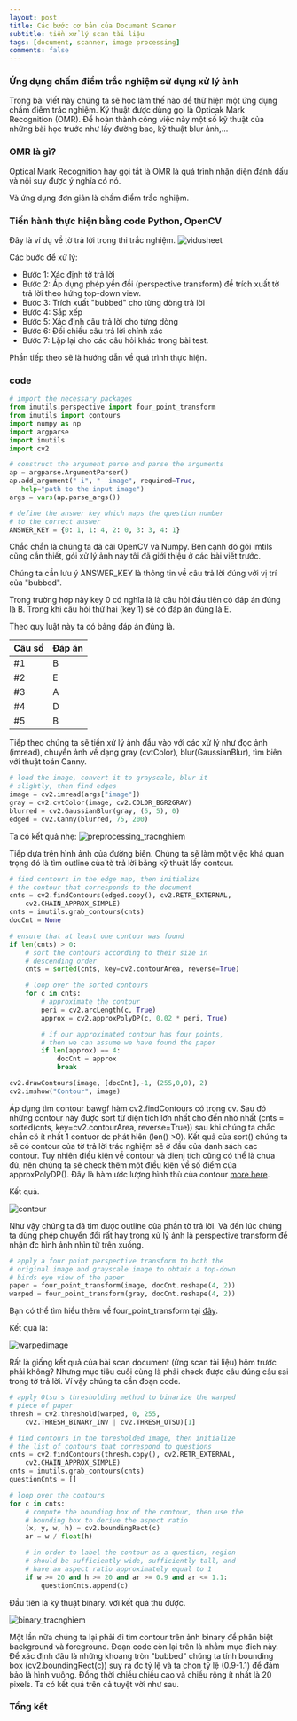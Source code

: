 ```yaml
---
layout: post
title: Các bước cơ bản của Document Scaner
subtitle: tiền xử lý scan tài liệu
tags: [document, scanner, image processing]
comments: false
---
```




### Ứng dụng chấm điểm trắc nghiệm sử dụng xử lý ảnh

Trong bài viết này chúng ta sẽ học làm thế nào để thữ hiện một ứng dụng chấm điểm trắc nghiệm. Ký thuật được dùng gọi là Opticak Mark Recognition (OMR). Để hoàn thành công việc này một số kỹ thuật của những bài học trước như lấy đường bao, kỹ thuật blur ảnh,...

### OMR là gì?

Optical Mark Recognition hay gọi tắt là OMR là quá trình nhận diện đánh dấu và nội suy được ý nghĩa có nó.

Và ứng dụng đơn giản là chấm điểm trắc nghiệm. 

### Tiến hành thực hiện bằng code Python, OpenCV

Đây là ví dụ về tờ trả lời trong thi trắc nghiệm. 
![vidusheet](https://raw.githubusercontent.com/quanap5/quanap5.github.io/master/img/intro_tracnghiem.JPG)

Các bước để xử lý:
- Bước 1: Xác định tờ trả lời
- Bước 2: Áp dụng phép yển đổi (perspective transform) để trích xuất tờ trả lời theo hứng top-down view.
- Bước 3: Trích xuất "bubbed" cho từng dòng trả lời
- Bước 4: Sắp xếp 
- Bước 5: Xác định câu trả lời cho từng dòng
- Bước 6: Đối chiếu câu trả lời chính xác
- Bước 7: Lặp lại cho các câu hỏi khác trong bài test.

Phần tiếp theo sẽ là hướng dẫn về quá trình thực hiện.
 ### code
 ```python
 # import the necessary packages
from imutils.perspective import four_point_transform
from imutils import contours
import numpy as np
import argparse
import imutils
import cv2

# construct the argument parse and parse the arguments
ap = argparse.ArgumentParser()
ap.add_argument("-i", "--image", required=True,
	help="path to the input image")
args = vars(ap.parse_args())

# define the answer key which maps the question number
# to the correct answer
ANSWER_KEY = {0: 1, 1: 4, 2: 0, 3: 3, 4: 1}
 ```
Chắc chắn là chúng ta đã cài OpenCV và Numpy. Bên cạnh đó gói imtils cũng cần thiết, gói xử lý ảnh này tôi đã giới thiệu ở các bài viết trước.

Chúng ta cần lưu ý ANSWER_KEY là thông tin về câu trả lời đúng với vị trí của "bubbed".

Trong trường hợp này key 0 có nghĩa là là câu hỏi đầu tiên có đáp án đúng là B. Trong khi câu hỏi thứ hai (key 1) sẽ có đáp án đúng là E.

Theo quy luật này ta có bảng đáp án đúng là.

|Câu số| Đáp án|
|------|-------|
|#1| B|
|#2| E|
|#3| A|
|#4| D|
|#5| B|

Tiếp theo chúng ta sẽ tiền xử lý ảnh đầu vào với các xử lý như đọc ảnh (imread), chuyển ảnh về dạng gray (cvtColor), blur(GaussianBlur), tìm biên với thuật toán Canny.

```python
# load the image, convert it to grayscale, blur it
# slightly, then find edges
image = cv2.imread(args["image"])
gray = cv2.cvtColor(image, cv2.COLOR_BGR2GRAY)
blurred = cv2.GaussianBlur(gray, (5, 5), 0)
edged = cv2.Canny(blurred, 75, 200)
```
Ta có kết quả nhẹ:
![preprocessing_tracnghiem](https://raw.githubusercontent.com/quanap5/quanap5.github.io/master/img/preprocessing_tracnghiem.JPG)

Tiếp dựa trên hình ảnh của đường biên. Chúng ta sẽ làm một việc khá quan trọng đó là tìm outline của tờ trả lời bằng kỹ thuật lấy contour.

```python
# find contours in the edge map, then initialize
# the contour that corresponds to the document
cnts = cv2.findContours(edged.copy(), cv2.RETR_EXTERNAL,
	cv2.CHAIN_APPROX_SIMPLE)
cnts = imutils.grab_contours(cnts)
docCnt = None

# ensure that at least one contour was found
if len(cnts) > 0:
	# sort the contours according to their size in
	# descending order
	cnts = sorted(cnts, key=cv2.contourArea, reverse=True)

	# loop over the sorted contours
	for c in cnts:
		# approximate the contour
		peri = cv2.arcLength(c, True)
		approx = cv2.approxPolyDP(c, 0.02 * peri, True)

		# if our approximated contour has four points,
		# then we can assume we have found the paper
		if len(approx) == 4:
			docCnt = approx
			break

cv2.drawContours(image, [docCnt],-1, (255,0,0), 2)
cv2.imshow("Contour", image)
```
 Áp dụng tìm contour bawgf hàm cv2.findContours có trong cv. Sau đó những contour này được sort từ diện tích lớn nhất cho đến nhỏ nhất (cnts = sorted(cnts, key=cv2.contourArea, reverse=True)) sau khi chúng ta chắc chắn có ít nhất 1 contuor dc phát hiên (len() >0). Kết quả của sort() chúng ta sẽ có contour của tờ trả lời trác nghiệm sẽ ở đầu của danh sách cac contour. Tuy nhiên điều kiện về contour và dienj tích cũng có thể là chưa đủ, nên chúng ta sẽ check thêm một điều kiện về số điểm của approxPolyDP(). Đây là hàm ước lượng hình thù của contour [more here](https://docs.opencv.org/2.4/modules/imgproc/doc/structural_analysis_and_shape_descriptors.html).

Kết quả.

![contour](https://raw.githubusercontent.com/quanap5/quanap5.github.io/master/img/warp_tracnghiem.JPG)

Như vậy chúng ta đã tìm được outline của phần tờ trả lời. Và đến lúc chúng ta dùng phép chuyển đổi rất hay trong xử lý ảnh là perspective transform để nhận đc hình ảnh nhìn từ trên xuống.

```python
# apply a four point perspective transform to both the
# original image and grayscale image to obtain a top-down
# birds eye view of the paper
paper = four_point_transform(image, docCnt.reshape(4, 2))
warped = four_point_transform(gray, docCnt.reshape(4, 2))
```
Bạn có thể tìm hiểu thêm về four_point_transform tại [đây](https://quanap5.github.io). 

Kết quả là:

![warpedimage](https://raw.githubusercontent.com/quanap5/quanap5.github.io/master/img/warp_tracnghiem.JPG)

Rất là giống kết quả của bài scan document (ứng scan tài liệu) hôm trước phải không? Nhưng mục tiêu cuối cùng là phải check được câu đúng câu sai trong tờ trả lời. Ví vậy chúng ta cần đoạn code.

```python
# apply Otsu's thresholding method to binarize the warped
# piece of paper
thresh = cv2.threshold(warped, 0, 255,
	cv2.THRESH_BINARY_INV | cv2.THRESH_OTSU)[1]

# find contours in the thresholded image, then initialize
# the list of contours that correspond to questions
cnts = cv2.findContours(thresh.copy(), cv2.RETR_EXTERNAL,
	cv2.CHAIN_APPROX_SIMPLE)
cnts = imutils.grab_contours(cnts)
questionCnts = []

# loop over the contours
for c in cnts:
	# compute the bounding box of the contour, then use the
	# bounding box to derive the aspect ratio
	(x, y, w, h) = cv2.boundingRect(c)
	ar = w / float(h)

	# in order to label the contour as a question, region
	# should be sufficiently wide, sufficiently tall, and
	# have an aspect ratio approximately equal to 1
	if w >= 20 and h >= 20 and ar >= 0.9 and ar <= 1.1:
		questionCnts.append(c)

```

Đầu tiên là kỷ thuật binary. với kết quả thu được.

![binary_tracnghiem](https://raw.githubusercontent.com/quanap5/quanap5.github.io/master/img/binary_tracnghiem.JPG)

Một lần nữa chúng ta lại phải đi tìm contour trên ảnh binary để phân biệt background và foreground. Đoạn code còn lại trên là nhằm mục đich này. Để xác định đâu là những khoang tròn "bubbed" chúng ta tính bounding box (cv2.boundingRect(c)) suy ra đc tỷ lệ và ta chon tỷ lệ (0.9-1.1) để đảm bảo là hình vuông. Đồng thời chiều chiều cao và chiều rộng ít nhất là 20 pixels. Ta có kết quá trên cả tuyệt vời như sau.






### Tổng kết
